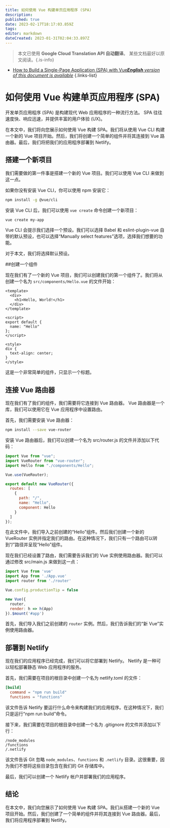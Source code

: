 ```yaml
---
title: 如何使用 Vue 构建单页应用程序 (SPA)
description: 
published: true
date: 2023-02-17T18:17:03.859Z
tags: 
editor: markdown
dateCreated: 2023-01-31T02:04:33.897Z
---
```


> 本文已使用 **Google Cloud Translation API 自动翻译**。
某些文档最好以原文阅读。{.is-info}
- [How to Build a Single-Page Application (SPA) with Vue***English** version of this document is available*](/en/Knowledge-base/Common/how-to-build-a-single-page-application-spa-with-vue)
{.links-list}


# 如何使用 Vue 构建单页应用程序 (SPA)

开发单页应用程序 (SPA) 是构建现代 Web 应用程序的一种流行方法。 SPA 往往速度快、响应迅速，并提供丰富的用户体验 (UX)。

在本文中，我们将向您展示如何使用 Vue 构建 SPA。我们将从使用 Vue CLI 构建一个新的 Vue 项目开始。然后，我们将创建一个简单的组件并将其连接到 Vue 路由器。最后，我们将把我们的应用程序部署到 Netlify。

## 搭建一个新项目

我们需要做的第一件事是搭建一个新的 Vue 项目。我们可以使用 Vue CLI 来做到这一点。

如果你没有安装 Vue CLI，你可以使用 npm 安装它：

```bash
npm install -g @vue/cli
```

安装 Vue CLI 后，我们可以使用 `vue create` 命令创建一个新项目：

```bash
vue create my-app
```

Vue CLI 会提示我们选择一个预设。我们可以选择 Babel 和 eslint-plugin-vue 自带的默认预设，也可以选择“Manually select features”选项，选择我们想要的功能。

对于本文，我们将选择默认预设。

##创建一个组件

现在我们有了一个新的 Vue 项目，我们可以创建我们的第一个组件了。我们将从创建一个名为 `src/components/Hello.vue` 的文件开始：

```vue
<template>
  <div>
    <h1>Hello, World!</h1>
  </div>
</template>

<script>
export default {
  name: "Hello"
};
</script>

<style>
div {
  text-align: center;
}
</style>
```

这是一个非常简单的组件，只显示一个标题。

## 连接 Vue 路由器

现在我们有了我们的组件，我们需要将它连接到 Vue 路由器。 Vue 路由器是一个库，我们可以使用它在 Vue 应用程序中设置路由。

首先，我们需要安装 Vue 路由器：

```bash
npm install --save vue-router
```

安装 Vue 路由器后，我们可以创建一个名为 src/router.js 的文件并添加以下代码：

```javascript
import Vue from "vue";
import VueRouter from "vue-router";
import Hello from "./components/Hello";

Vue.use(VueRouter);

export default new VueRouter({
  routes: [
    {
      path: "/",
      name: "Hello",
      component: Hello
    }
  ]
});
```

在此文件中，我们导入之前创建的“Hello”组件。然后我们创建一个新的 VueRouter 实例并指定我们的路由。在这种情况下，我们只有一个路由可以转到“/”路径并呈现“Hello”组件。

现在我们已经设置了路由，我们需要告诉我们的 Vue 实例使用路由器。我们可以通过修改 src/main.js 来做到这一点：

```javascript
import Vue from 'vue'
import App from './App.vue'
import router from './router'

Vue.config.productionTip = false

new Vue({
  router,
  render: h => h(App)
}).$mount('#app')
```

首先，我们导入我们之前创建的 `router` 实例。然后，我们告诉我们的“新 Vue”实例使用路由器。

## 部署到 Netlify

现在我们的应用程序已经完成，我们可以将它部署到 Netlify。 Netlify 是一种可以轻松部署静态 Web 应用程序的服务。

首先，我们需要在项目的根目录中创建一个名为 netlify.toml 的文件：

```toml
[build]
  command = "npm run build"
  functions = "functions"
```

该文件告诉 Netlify 要运行什么命令来构建我们的应用程序。在这种情况下，我们只是运行“npm run build”命令。

接下来，我们需要在项目的根目录中创建一个名为 .gitignore 的文件并添加以下行：

```
/node_modules
/functions
/.netlify
```

该文件告诉 Git 忽略 `node_modules`、`functions` 和 `.netlify` 目录。这很重要，因为我们不想将这些目录包含在我们的 Git 存储库中。

最后，我们可以创建一个 Netlify 帐户并部署我们的应用程序。

## 结论

在本文中，我们向您展示了如何使用 Vue 构建 SPA。我们从搭建一个新的 Vue 项目开始。然后，我们创建了一个简单的组件并将其连接到 Vue 路由器。最后，我们将应用程序部署到 Netlify。